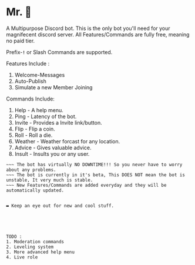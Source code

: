 # **Mr. 👑**

A Multipurpose Discord bot.
This is the only bot you'll need for your magnifecent discord server.
All Features/Commands are fully free, meaning no paid tier.

Prefix-**`!`** or Slash Commands are supported.

Features Include : 
1. Welcome-Messages
2. Auto-Publish
3. Simulate a new Member Joining

Commands Include:
1. Help - A help menu.
2. Ping - Latency of the bot.
3. Invite - Provides a Invite link/button.
4. Flip - Flip a coin.
5. Roll - Roll a die.
6. Weather - Weather forcast for any location.
7. Advice - Gives valuable advice.
8. Insult - Insults you or any user.

~~~ All your server specific settings are stored on a Cloud-Based Database.
~~~ The bot has virtually NO DOWNTIME!!! So you never have to worry about any problems.
~~~ The bot is currently in it's beta, This DOES NOT mean the bot is unstable, It very much is stable.
~~~ New Features/Commands are added everyday and they will be automatically updated.


▬ Keep an eye out for new and cool stuff.





TODO : 
1. Moderation commands
2. Leveling system
3. More advanced help menu
4. Live role
